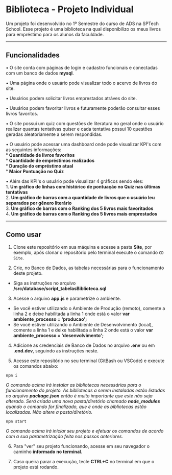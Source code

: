 # Biblioteca - Projeto Individual

Um projeto foi desenvolvido no 1º Semestre do curso de ADS na SPTech School. Esse projeto é uma biblioteca na qual disponibilizo os meus livros para empréstimo para os alunos da faculdade.

<hr>

## Funcionalidades

• O site conta com páginas de login e cadastro funcionais e conectadas com um banco de dados **mysql**.

• Uma página onde o usuário pode visualizar todo o acervo de livros do site.

• Usuários podem solicitar livros emprestados atráves do site.

• Usuários podem favoritar livros e futuramente poderão consultar esses livros favoritos.

• O site possui um quiz com questões de literatura no geral onde o usuário realizar quantas tentativas quiser e cada tentativa possui 10 questões geradas aleatoriamente a serem respondidas.

• O usuário pode acessar uma dashboard onde pode visualizar KPI's com as seguintes informações:
    <br>
    ° **Quantidade de livros favoritos**
    <br>
    ° **Quantidade de empréstimos realizados**
    <br>
    ° **Duração do empréstimo atual**
    <br>
    ° **Maior Pontuação no Quiz**

• Além das KPI's o usuário pode visualizar 4 gráficos sendo eles:
    <br>
    1. **Um gráfico de linhas com histórico de pontuação no Quiz nas últimas tentativas**
    <br>
    2. **Um gráfico de barras com a quantidade de livros que o usuário leu separados por gênero literário**
    <br>
    3. **Um gráfico de barras com o Ranking dos 5 livros mais favoritados**
    <br>
    4. **Um gráfico de barras com o Ranking dos 5 livros mais emprestados**

<hr>

## Como usar

1. Clone este repositório em sua máquina e acesse a pasta **Site**, por exemplo, após clonar o repositório pelo terminal execute o comando `CD Site`.

2. Crie, no Banco de Dados, as tabelas necessárias para o funcionamento deste projeto.
- Siga as instruções no arquivo **/src/database/script_tabelasBiblioteca.sql**


3. Acesse o arquivo **app.js** e parametrize o ambiente.
- Se você estiver utilizando o Ambiente de Produção (remoto), comente a linha 2 e deixe habilitada a linha 1 onde está o valor **var ambiente_processo = 'producao';**
- Se você estiver utilizando o Ambiente de Desenvolvimento (local), comente a linha 1 e deixe habilitada a linha 2 onde está o valor **var ambiente_processo = 'desenvolvimento';**

4. Adicione as credenciais de Banco de Dados no arquivo **.env** ou em **.end.dev**, seguindo as instruções neste.

5. Acesse este repositório no seu terminal (GitBash ou VSCode) e execute os comandos abaixo:

```
npm i
``` 
_O comando acima irá instalar as bibliotecas necessárias para o funcionamento do projeto. As bibliotecas a serem instaladas estão listadas no arquivo **package.json** então é muito importante que este não seja alterado. Será criada uma nova pasta/diretório chamado **node_modules** quando o comando for finalizado, que é onde as bibliotecas estão localizadas. Não altere a pasta/diretório._

```
npm start
``` 

_O comando acima irá iniciar seu projeto e efetuar os comandos de acordo com a sua parametrização feita nos passos anteriores._

6. Para "ver" seu projeto funcionando, acesse em seu navegador o caminho **informado no terminal**.

7. Caso queira parar a execução, tecle **CTRL+C** no terminal em que o projeto está rodando.